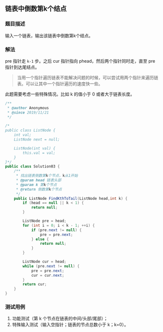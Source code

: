 ## 链表中倒数第k个结点

### 题目描述
输入一个链表，输出该链表中倒数第k个结点。

### 解法
pre 指针走 `k-1` 步。之后 cur 指针指向 phead，然后两个指针同时走，直至 pre 指针到达尾结点。

> 当用一个指针遍历链表不能解决问题的时候，可以尝试用两个指针来遍历链表。可以让其中一个指针遍历的速度快一些。

此题需要考虑一些特殊情况。比如 k 的值小于 0 或者大于链表长度。

```java
/**
 * @author Anonymous
 * @since 2019/11/21
 */

/*
public class ListNode {
    int val;
    ListNode next = null;

    ListNode(int val) {
        this.val = val;
    }
}*/
public class Solution03 {
    /**
     * 找出链表倒数第k个节点，k从1开始
     * @param head 链表头部
     * @param k 第k个节点
     * @return 倒数第k个节点
     */
    public ListNode FindKthToTail(ListNode head,int k) {
        if (head == null || k < 1) {
            return null;
        }

        ListNode pre = head;
        for (int i = 0; i < k - 1; ++i) {
            if (pre.next != null) {
                pre = pre.next;
            } else {
                return null;
            }
        }

        ListNode cur = head;
        while (pre.next != null) {
            pre = pre.next;
            cur = cur.next;
        }
        return cur;
    }
}
```

### 测试用例
1. 功能测试（第 k 个节点在链表的中间/头部/尾部）；
2. 特殊输入测试（输入空指针；链表的节点总数小于 k；k=0）。